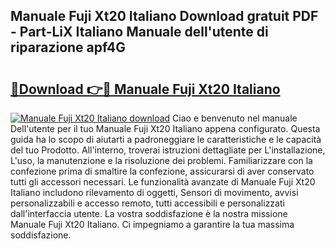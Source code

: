 ## Manuale Fuji Xt20 Italiano Download gratuit PDF - Part-LiX Italiano Manuale dell'utente di riparazione apf4G

# <h2><a href="http://dfgwpox.blite.top/?on=Manuale+Fuji+Xt20+Italiano">🔗Download 👉🔴 Manuale Fuji Xt20 Italiano</a></h2>

[![Manuale Fuji Xt20 Italiano download](https://i.imgur.com/lujVjoI.png)](http://dfgwpox.blite.top/?on=Manuale+Fuji+Xt20+Italiano)
Ciao e benvenuto nel manuale Dell'utente per il tuo Manuale Fuji Xt20 Italiano appena configurato. Questa guida ha lo scopo di aiutarti a padroneggiare le caratteristiche e le capacità del tuo Prodotto. All'interno, troverai istruzioni dettagliate per L'installazione, L'uso, la manutenzione e la risoluzione dei problemi. Familiarizzare con la confezione prima di smaltire la confezione, assicurarsi di aver conservato tutti gli accessori necessari. Le funzionalità avanzate di Manuale Fuji Xt20 Italiano includono rilevamento di oggetti, Sensori di movimento, avvisi personalizzabili e accesso remoto, tutti accessibili e personalizzati dall'interfaccia utente. La vostra soddisfazione è la nostra missione Manuale Fuji Xt20 Italiano. Ci impegniamo a garantire la tua massima soddisfazione.
